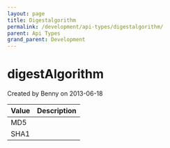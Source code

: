```yaml
---
layout: page
title: Digestalgorithm
permalink: /development/api-types/digestalgorithm/
parent: Api Types
grand_parent: Development
---
```




# digestAlgorithm 
Created by Benny on 2013-06-18
  
| Value | Description |
|-------|-------------|
| MD5   |             |
| SHA1  |             |
  
